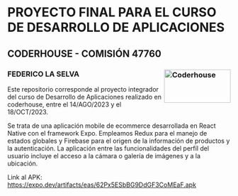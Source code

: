 # PROYECTO FINAL PARA EL CURSO DE DESARROLLO DE APLICACIONES
## CODERHOUSE - COMISIÓN 47760
### FEDERICO LA SELVA		<img align="right" alt="Coderhouse" height="75" width="150" src="https://concentrika.ucentral.edu.co/wp-content/uploads/2021/11/coderhouse-logo.png">	

Este repositorio corresponde al proyecto integrador del curso de Desarrollo de Aplicaciones realizado en coderhouse, entre el 14/AGO/2023 y el 18/OCT/2023.

Se trata de una aplicación mobile de ecommerce desarrollada en React Native con el framework Expo.
Empleamos Redux para el manejo de estados globales y Firebase para el origen de la información de productos y la autenticación.
La aplicación entre las funcionalidades del perfíl del usuario incluye el acceso a la cámara o galería de imágenes y a la ubicación.


Link al APK:
https://expo.dev/artifacts/eas/62Px5ESbBG9DdGF3CoMEaF.apk